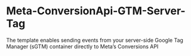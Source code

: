 # Meta-ConversionApi-GTM-Server-Tag

The template enables sending events from your server-side Google Tag Manager (sGTM) container directly to Meta’s Conversions API

